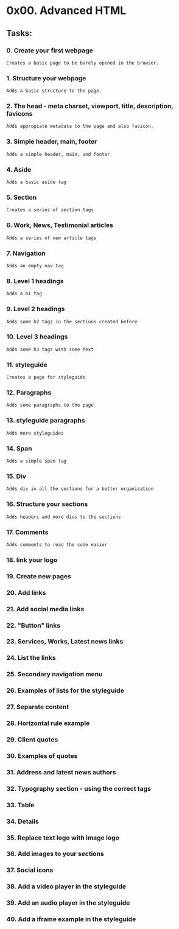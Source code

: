 # 0x00. Advanced HTML

## Tasks:

### 0. Create your first webpage
    Creates a basic page to be barely opened in the browser.

### 1. Structure your webpage
    Adds a basic structure to the page.

### 2. The head - meta charset, viewport, title, description, favicons
    Adds appropiate metadata to the page and also favicon.

### 3. Simple header, main, footer
    Adds a simple header, main, and footer

### 4. Aside
    Adds a basic aside tag

### 5. Section
    Creates a series of section tags

### 6. Work, News, Testimonial articles
    Adds a series of new article tags

### 7. Navigation
    Adds an empty nav tag

### 8. Level 1 headings
    Adds a h1 tag

### 9. Level 2 headings
    Adds some h2 tags in the sections created before

### 10. Level 3 headings
    Adds some h3 tags with some text

### 11. styleguide
    Creates a page for styleguide

### 12. Paragraphs
    Adds some paragraphs to the page

### 13. styleguide paragraphs
    Adds more styleguides

### 14. Span
    Adds a simple span tag

### 15. Div
    Adds div in all the sections for a better organization

### 16. Structure your sections
    Adds headers and more divs to the sections

### 17. Comments
    Adds comments to read the code easier

### 18. link your logo

### 19. Create new pages

### 20. Add links

### 21. Add social media links

### 22. "Button" links

### 23. Services, Works, Latest news links

### 24. List the links

### 25. Secondary navigation menu

### 26. Examples of lists for the styleguide

### 27. Separate content

### 28. Horizontal rule example

### 29. Client quotes

### 30. Examples of quotes

### 31. Address and latest news authors

### 32. Typography section - using the correct tags

### 33. Table

### 34. Details

### 35. Replace text logo with image logo

### 36. Add images to your sections

### 37. Social icons

### 38. Add a video player in the styleguide

### 39. Add an audio player in the styleguide

### 40. Add a iframe example in the styleguide
